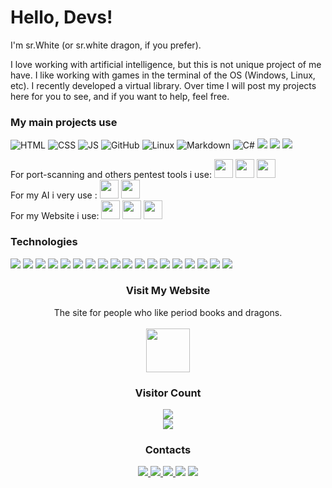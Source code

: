 # Hello, Devs!

I'm sr.White (or sr.white dragon, if you prefer).

I love working with artificial intelligence, but this is not unique project of me have. I like working with games in the terminal of the OS (Windows, Linux, etc). I recently developed a virtual library. 
Over time I will post my projects here for you to see, and if you want to help, feel free.

### **My main projects use**

![HTML](https://img.shields.io/badge/-HTML-000?&logo=html5&style=for-the-badge)
![CSS](https://img.shields.io/badge/-CSS-000?&logo=css3&logoColor=1572B6&style=for-the-badge)
![JS](https://img.shields.io/badge/-JS-000?&logo=javascript&logoColor=yellow&style=for-the-badge)
![GitHub](https://img.shields.io/badge/-GitHub-000?&logo=GitHub&style=for-the-badge)
![Linux](https://img.shields.io/badge/-Linux-000?&logo=linux&style=for-the-badge)
![Markdown](https://img.shields.io/badge/-Markdown-000?&logo=markdown&style=for-the-badge)
![C#](https://img.shields.io/badge/-Csharp-000?&logo=csharp&logoColor=purple&color=black&style=for-the-badge)
<img src="https://img.shields.io/badge/C%2B%2B-00599C?style=for-the-badge&logo=c%2B%2B&logoColor=blue&color=black"/>
<img loading="lazy" src="https://img.shields.io/badge/Arduino-00979D?style=for-the-badge&logo=Arduino&logoColor=white">
<img src="https://img.shields.io/badge/Weights_&_Biases-FFBE00?style=for-the-badge&logo=WeightsAndBiases&logoColor=yellow&color=black"/>

For port-scanning and others pentest tools i use: <img loading="lazy" src="https://cdn.jsdelivr.net/gh/devicons/devicon/icons/java/java-original.svg" width="30" height="30"/>  <img src="https://cdn.jsdelivr.net/gh/devicons/devicon@latest/icons/cassandra/cassandra-original.svg" width="30" height="30"/> <img src="https://cdn.jsdelivr.net/gh/devicons/devicon@latest/icons/redhat/redhat-plain.svg" width="30" height="30" /> <br>
For my AI i very use : <img src="https://cdn.jsdelivr.net/gh/devicons/devicon@latest/icons/cplusplus/cplusplus-original.svg" width="30" height="30"/>
 <img src="https://cdn.jsdelivr.net/gh/devicons/devicon@latest/icons/arduino/arduino-original.svg" width="30" height="30" />  
 For my Website i use: <img src="https://cdn.jsdelivr.net/gh/devicons/devicon@latest/icons/html5/html5-original.svg" width="30" height="30" /> <img src="https://cdn.jsdelivr.net/gh/devicons/devicon@latest/icons/javascript/javascript-original.svg" width="30" height="30" /> 
            <img src="https://cdn.jsdelivr.net/gh/devicons/devicon@latest/icons/css3/css3-original.svg" width="30" height="30"/> 

### Technologies
<div display="inline">
    <img loading="lazy" src="https://img.shields.io/badge/Arduino_IDE-00979D?style=for-the-badge&logo=arduino&logoColor=white">
    <img loading="lazy" src="https://img.shields.io/badge/Visual_Studio-5C2D91?style=for-the-badge&logo=visual%20studio&logoColor=white">
    <img loading="lazy" src="https://img.shields.io/badge/Eclipse-2C2255?style=for-the-badge&logo=eclipse&logoColor=white">
    <img loading="lazy" src="https://img.shields.io/badge/Android-3DDC84?style=for-the-badge&logo=android&logoColor=white">
    <img loading="lazy" src="https://img.shields.io/badge/Kali_Linux-557C94?style=for-the-badge&logo=kali-linux&logoColor=white">
    <img loading="lazy" src="https://img.shields.io/badge/Windows-0078D6?style=for-the-badge&logo=windows&logoColor=white">
    <img loading="lazy" src="https://img.shields.io/badge/Arduino-00979D?style=for-the-badge&logo=Arduino&logoColor=white">
    <img src="https://img.shields.io/badge/Lua-2C2D72?style=for-the-badge&logo=lua&logoColor=white"/>
    <img loading="lazy" src="https://img.shields.io/badge/GNU%20Bash-4EAA25?style=for-the-badge&logo=GNU%20Bash&logoColor=white">
    <img src="https://img.shields.io/badge/VirtualBox-21416b?style=for-the-badge&logo=VirtualBox&logoColor=white"/>
    <img src="	https://img.shields.io/badge/Red%20Hat-EE0000?style=for-the-badge&logo=redhat&logoColor=white"/>
    <img src="https://img.shields.io/badge/Python-FFD43B?style=for-the-badge&logo=python&logoColor=blue"/>
    <img src="https://img.shields.io/badge/apache%20netbeans-1B6AC6?style=for-the-badge&logo=apache%20netbeans%20IDE&logoColor=white"/>
    <img src="https://img.shields.io/badge/.NET-512BD4?style=for-the-badge&logo=dotnet&logoColor=white"/>
    <img src="https://img.shields.io/badge/Oracle-F80000?style=for-the-badge&logo=Oracle&logoColor=white"/>
    <img src="https://img.shields.io/badge/PostgreSQL-316192?style=for-the-badge&logo=postgresql&logoColor=white"/>
    <img src="https://img.shields.io/badge/MariaDB-003545?style=for-the-badge&logo=mariadb&logoColor=white"/>
    <img src="https://img.shields.io/badge/Weights_&_Biases-FFBE00?style=for-the-badge&logo=WeightsAndBiases&logoColor=white"/>
</div>

<div align="center">
 <h3>Visit My Website</h3>
 <p>The site for people who like period books and dragons. <br>
     <a href="https://cvinicius369.github.io/BlackDragon"> 
        <br> <img align="center" src="https://cvinicius369.github.io/BlackDragon/images/iconaba.jpg" width="70" height="70"/> 
     <a/>
 </p>
</div>

<div align="center">
    <h3> Visitor Count</h3>
    <img src="https://profile-counter.glitch.me/whitedragon3257/count.svg" align="center"><br>
    <img src="https://user-images.githubusercontent.com/51807726/195896676-6a4f13fa-1d69-49f1-abda-ae3df1cdf54b.gif">
</div>

<div align="center">
    <h3> Contacts </h3>
    <a href="https://instagram.com/seu-usuário-instagram-aqui" target="_blank">
        <img loading="lazy" src="https://img.shields.io/badge/-Instagram-%23E4405F?style=for-the-badge&logo=instagram&logoColor=white" target="_blank">
    </a>
    <a href = "mailto:whitedragon36915@gmail.com">
        <img loading="lazy" src="https://img.shields.io/badge/Gmail-D14836?style=for-the-badge&logo=gmail&logoColor=white" target="_blank">
    </a>
    <a href = "wa.me/5562993882350">
        <img loading="lazy" src="https://img.shields.io/badge/WhatsApp-25D366?style=for-the-badge&logo=whatsapp&logoColor=white">
    </a>
    <a>
         <img loading="lazy" src="https://img.shields.io/badge/website-000000?style=for-the-badge&logo=About.me&logoColor=white&color=darkred">
    </a>
    <a>
          <img loading="lazy" src="https://img.shields.io/badge/GitHub-100000?style=for-the-badge&logo=github&logoColor=white">
    </a>
</div>
